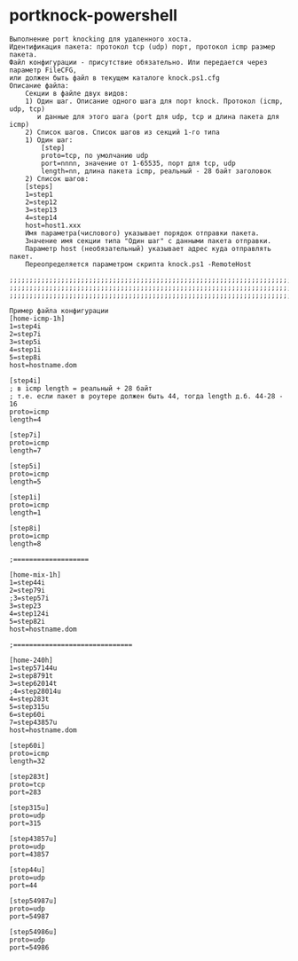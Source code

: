 # portknock-powershell
	Выполнение port knocking для удаленного хоста.
	Идентификация пакета: протокол tcp (udp) порт, протокол icmp размер пакета.
	Файл конфигурации - присутствие обязательно. Или передается через параметр FileCFG,
	или должен быть файл в текущем каталоге knock.ps1.cfg
	Описание файла:
		Секции в файле двух видов:
	 	1) Один шаг. Описание одного шага для порт knock. Протокол (icmp, udp, tcp)
		   и данные для этого шага (port для udp, tcp и длина пакета для icmp)
		2) Список шагов. Список шагов из секций 1-го типа
		1) Один шаг:
			[step]
			proto=tcp, по умолчанию udp
			port=nnnn, значение от 1-65535, порт для tcp, udp 
			length=nn, длина пакета icmp, реальный - 28 байт заголовок
		2) Список шагов:
		[steps]
		1=step1
		2=step12
		3=step13
		4=step14
		host=host1.xxx
		Имя параметра(числового) указывает порядок отправки пакета.
		Значение имя секции типа "Один шаг" с данными пакета отправки.
		Параметр host (необязательный) указывает адрес куда отправлять пакет.
		Переопределяется параметром скрипта knock.ps1 -RemoteHost
		
	;;;;;;;;;;;;;;;;;;;;;;;;;;;;;;;;;;;;;;;;;;;;;;;;;;;;;;;;;;;;;;;;;;;;;;;;;;;;;;;;;		
	;;;;;;;;;;;;;;;;;;;;;;;;;;;;;;;;;;;;;;;;;;;;;;;;;;;;;;;;;;;;;;;;;;;;;;;;;;;;;;;;;		
	;;;;;;;;;;;;;;;;;;;;;;;;;;;;;;;;;;;;;;;;;;;;;;;;;;;;;;;;;;;;;;;;;;;;;;;;;;;;;;;;;		

	Пример файла конфигурации
	[home-icmp-1h]
	1=step4i
	2=step7i
	3=step5i
	4=step1i
	5=step8i
	host=hostname.dom
	
	[step4i]
	; в icmp length = реальный + 28 байт
	; т.е. если пакет в роутере должен быть 44, тогда length д.б. 44-28 - 16
	proto=icmp
	length=4
	
	[step7i]
	proto=icmp
	length=7
	
	[step5i]
	proto=icmp
	length=5
	
	[step1i]
	proto=icmp
	length=1
	
	[step8i]
	proto=icmp
	length=8
	
	;===================
	
	[home-mix-1h]
	1=step44i
	2=step79i
	;3=step57i
	3=step23
	4=step124i
	5=step82i
	host=hostname.dom
	
	;==============================
	
	[home-240h]
	1=step57144u
	2=step8791t
	3=step62014t
	;4=step28014u
	4=step283t
	5=step315u
	6=step60i
	7=step43857u
	host=hostname.dom
	
	[step60i]
	proto=icmp
	length=32
	
	[step283t]
	proto=tcp
	port=283
	
	[step315u]
	proto=udp
	port=315
	
	[step43857u]
	proto=udp
	port=43857
	
	[step44u]
	proto=udp
	port=44
	
	[step54987u]
	proto=udp
	port=54987
	
	[step54986u]
	proto=udp
	port=54986
